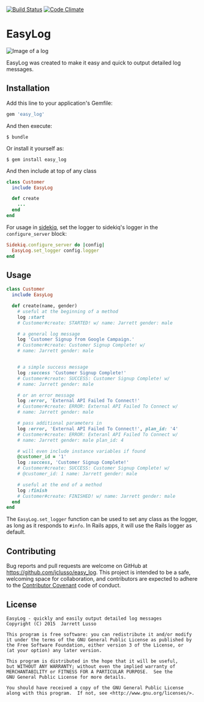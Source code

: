 [![Build Status](https://travis-ci.org/jclusso/easy_log.svg)](https://travis-ci.org/jclusso/easy_log)
[![Code Climate](https://codeclimate.com/github/jclusso/easy_log/badges/gpa.svg)](https://codeclimate.com/github/jclusso/easy_log)

# EasyLog

![Image of a log](http://i.imgur.com/AqsbKBs.png "Image of a log")

EasyLog was created to make it easy and quick to output detailed log messages.

## Installation

Add this line to your application's Gemfile:

```ruby
gem 'easy_log'
```

And then execute:

    $ bundle

Or install it yourself as:

    $ gem install easy_log

And then include at top of any class
```ruby
class Customer
  include EasyLog

  def create
    ...
  end
end
```

For usage in [sidekiq](https://github.com/mperham/sidekiq), set the logger to
sidekiq's logger in the `configure_server` block:

```ruby
Sidekiq.configure_server do |config|
  EasyLog.set_logger config.logger
end
```

## Usage

```ruby
class Customer
  include EasyLog

  def create(name, gender)
    # useful at the beginning of a method
    log :start
    # Customer#create: STARTED! w/ name: Jarrett gender: male

    # a general log message
    log 'Customer Signup from Google Campaign.'
    # Customer#create: Customer Signup Complete! w/
    # name: Jarrett gender: male


    # a simple success message
    log :success 'Customer Signup Complete!'
    # Customer#create: SUCCESS: Customer Signup Complete! w/
    # name: Jarrett gender: male

    # or an error message
    log :error, 'External API Failed To Connect!'
    # Customer#create: ERROR: External API Failed To Connect w/
    # name: Jarrett gender: male

    # pass additional parameters in
    log :error, 'External API Failed To Connect!', plan_id: '4'
    # Customer#create: ERROR: Exteranl API Failed To Connect w/
    # name: Jarrett gender: male plan_id: 4

    # will even include instance variables if found
    @customer_id = '1'
    log :success, 'Customer Signup Complete!'
    # Customer#create: SUCCESS: Customer Signup Complete! w/
    # @customer_id: 1 name: Jarrett gender: male

    # useful at the end of a method
    log :finish
    # Customer#create: FINISHED! w/ name: Jarrett gender: male
  end
end
```

The `EasyLog.set_logger` function can be used to set any class as the logger,
as long as it responds to `#info`. In Rails apps, it will use the Rails logger
as default.

## Contributing

Bug reports and pull requests are welcome on GitHub at https://github.com/jclusso/easy_log. This project is intended to be a safe, welcoming space for collaboration, and contributors are expected to adhere to the [Contributor Covenant](contributor-covenant.org) code of conduct.


## License

    EasyLog - quickly and easily output detailed log messages
    Copyright (C) 2015  Jarrett Lusso

    This program is free software: you can redistribute it and/or modify
    it under the terms of the GNU General Public License as published by
    the Free Software Foundation, either version 3 of the License, or
    (at your option) any later version.

    This program is distributed in the hope that it will be useful,
    but WITHOUT ANY WARRANTY; without even the implied warranty of
    MERCHANTABILITY or FITNESS FOR A PARTICULAR PURPOSE.  See the
    GNU General Public License for more details.

    You should have received a copy of the GNU General Public License
    along with this program.  If not, see <http://www.gnu.org/licenses/>.

